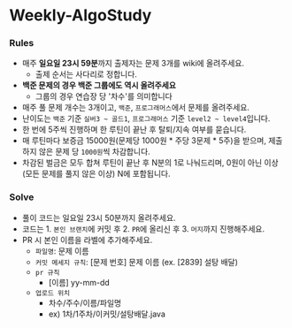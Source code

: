 # Weekly-AlgoStudy

### Rules
- 매주 **일요일 23시 59분**까지 출제자는 문제 3개를 wiki에 올려주세요.
  - 출제 순서는 사다리로 정합니다.
- **백준 문제의 경우 백준 그룹에도 역시 올려주세요**
  - 그룹의 경우 연습장 당 '차수'를 의미합니다  
- 매주 풀 문제 개수는 3개이고, `백준`, `프로그래머스`에서 문제를 올려주세요.
- 난이도는 `백준` 기준 `실버3 ~ 골드1`, `프로그래머스` 기준 `level2 ~ level4`입니다.
- 한 번에 5주씩 진행하며 한 루틴이 끝난 후 탈퇴/지속 여부를 묻습니다.
- 매 루틴마다 보증금 15000원(문제당 1000원 * 주당 3문제 * 5주)을 받으며, 제출하지 않은 문제 당 `1000원`씩 차감합니다.
- 차감된 벌금은 모두 합쳐 루틴이 끝난 후 N분의 1로 나눠드리며, 0원이 아닌 이상(모든 문제를 풀지 않은 이상) N에 포함됩니다.


### Solve
- 풀이 코드는 일요일 23시 50분까지 올려주세요.
- 코드는 1. `본인 브랜치`에 커밋 후 2. `PR`에 올리신 후 3. `머지`까지 진행해주세요.
- PR 시 본인 이름을 라벨에 추가해주세요.
  - `파일명`: 문제 이름
  - `커밋 메세지 규칙`: [문제 번호] 문제 이름 (ex. [2839] 설탕 배달)
  - `pr 규칙`
    - [이름] yy-mm-dd
  - `업로드 위치`
    - 차수/주수/이름/파일명
    - ex) 1차/1주차/이커밋/설탕배달.java
